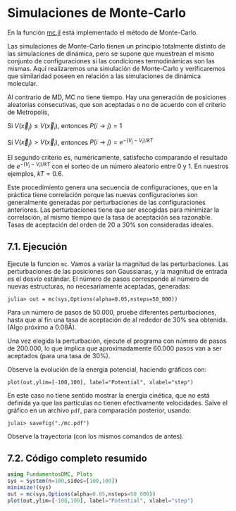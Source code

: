
# Simulaciones de Monte-Carlo

En la función [mc.jl](https://github.com/m3g/FundamentosDMC.jl/blob/master/src/mc.jl) está implementado el método de Monte-Carlo.

Las simulaciones de Monte-Carlo tienen un principio totalmente distinto
de las simulaciones de dinámica, pero se supone que muestrean el mismo
conjunto de configuraciones si las condiciones termodinámicas son las
mismas. Aquí realizaremos una simulación de Monte-Carlo y verificaremos
que similaridad poseen en relación a las simulaciones de dinámica
molecular. 

Al contrario de MD, MC no tiene tiempo. Hay una generación de posiciones
aleatorias consecutivas, que son aceptadas o no de acuerdo con el
criterio de Metropolis,

Si $V(\vec{x}_j) \leqslant V(\vec{x}_i)$, entonces $P(i\to j) = 1$ 

Si $V(\vec{x}_j) > V(\vec{x}_i)$, entonces $P(i\to j) = e^{-(V_j-V_i)/kT}$

El segundo criterio es, numéricamente, satisfecho comparando el
resultado de $e^{-(V_j-V_i)/kT}$ con el sorteo de un número aleatorio
entre 0 y 1. En nuestros ejemplos, $kT=0.6$.

Este procedimiento genera una secuencia de configuraciones, que en la
práctica tiene correlación porque las nuevas configuraciones son
generalmente generadas por perturbaciones de las configuraciones
anteriores. Las perturbaciones tiene que ser escogidas para minimizar la
correlación, al mismo tiempo que la tasa de aceptación sea razonable.
Tasas de aceptación del orden de 20 a 30\% son consideradas ideales. 

## 7.1. Ejecución

Ejecute la funcion `mc`. Vamos a variar la magnitud de las perturbaciones. Las perturbaciones de las posiciones son Gaussianas, y la magnitud de
entrada es el desvío estándar. El número de pasos corresponde al número
de nuevas estructuras, no necesariamente aceptadas, generadas:

```julia-repl
julia> out = mc(sys,Options(alpha=0.05,nsteps=50_000))
```

Para un número de pasos de 50.000, pruebe diferentes perturbaciones,
hasta que al fin una tasa de aceptación de al rededor de 30\% sea
obtenida. (Algo próximo a $0.08\textrm{\AA}$). 

Una vez elegida la perturbación, ejecute el programa con número de pasos
de 200.000, lo que implica que aproximadamente 60.000 pasos van a ser
aceptados (para una tasa de 30\%). 

Observe la evolución de la energía potencial, haciendo gráficos con: 

```julia-repl
plot(out,ylim=[-100,100], label="Potential", xlabel="step")
```

En este caso no tiene sentido mostrar la energia cinética, que no está definida ya que las partículas no tienen efectivamente velocidades. Salve el gráfico en un archivo `pdf`, para comparación posterior, usando: 
```julia-repl
julai> savefig("./mc.pdf")
```

Observe la trayectoria (con los mismos comandos de antes). 

## 7.2. Código completo resumido

```julia
using FundamentosDMC, Plots
sys = System(n=100,sides=[100,100])
minimize!(sys)
out = mc(sys,Options(alpha=0.05,nsteps=50_000))
plot(out,ylim=[-100,100], label="Potential", xlabel="step")
```
